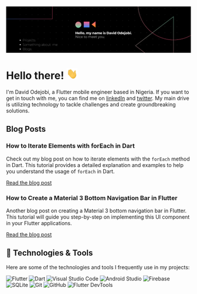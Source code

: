 [![Header](https://github.com/davidaodejobi/davidaodejobi/blob/main/readme-header.png "Header")](https://www.linkedin.com/in/iamdavidodejobi/)

# Hello there! <img src="https://github.com/davidaodejobi/davidaodejobi/blob/main/wave.gif" width="30px" height="30px" />

I'm David Odejobi, a Flutter mobile engineer based in Nigeria. If you want to get in touch with me, you can find me on [linkedIn](https://www.linkedin.com/in/iamdavidodejobi/) and [twitter](https://twitter.com/iamDavidOdejobi). My main drive is utilizing technology to tackle challenges and create groundbreaking solutions.

## Blog Posts
### How to Iterate Elements with forEach in Dart

Check out my blog post on how to iterate elements with the `forEach` method in Dart. This tutorial provides a detailed explanation and examples to help you understand the usage of `forEach` in Dart.

[Read the blog post](https://www.educative.io/answereditor/5927347074367488)

### How to Create a Material 3 Bottom Navigation Bar in Flutter

Another blog post on creating a Material 3 bottom navigation bar in Flutter. This tutorial will guide you step-by-step on implementing this UI component in your Flutter applications.

[Read the blog post](https://www.educative.io/answereditor/5964367973842944)

## 🔧 Technologies & Tools
Here are some of the technologies and tools I frequently use in my projects:

![Flutter](https://img.icons8.com/color/48/000000/flutter.png) ![Dart](https://img.icons8.com/color/48/000000/dart.png) ![Visual Studio Code](https://img.icons8.com/color/48/000000/visual-studio-code-2019.png) ![Android Studio](https://img.icons8.com/color/48/000000/android-studio--v3.png) ![Firebase](https://img.icons8.com/color/48/000000/firebase.png) ![SQLite](https://img.icons8.com/ios-filled/50/000000/sql.png) ![Git](https://img.icons8.com/color/48/000000/git.png) ![GitHub](https://img.icons8.com/fluent/48/000000/github.png) ![Flutter DevTools](https://img.icons8.com/color/48/000000/bug.png)

